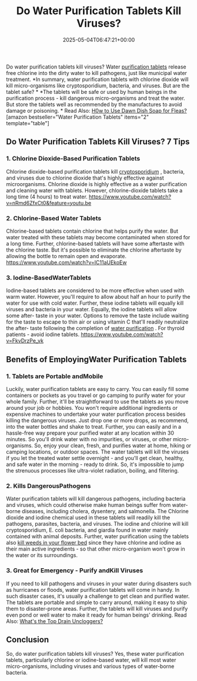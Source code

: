 ﻿---
layout: post
title: Do Water Purification Tablets Kill Viruses?
date: '2025-05-04T06:47:21+00:00'
categories:
- Guide
- Molds
tags: []
slug: /do-water-purification-tablets-kill-viruses/
lastmod: 2025-05-07T12:21:26+03:00
---

Do water purification tablets kill viruses? Water
[purification tablets](https://upurifywater.com/best-water-purification-tablets/)
release free chlorine into the dirty water to kill pathogens, just like municipal water treatment.
*In summary, water purification tablets with chlorine dioxide will kill micro-organisms like cryptosporidium, bacteria, and viruses. But are the tablet safe? *
*The tablets will be safe or used by human beings in the purification process - kill dangerous micro-organisms and treat the water. But store the tablets well as recommended by the manufactures to avoid damage or poisoning. *
Read Also:
[H0w to Use Dawn Dish Soap for Fleas?](https://pestpolicy.com/dawn-dish-soap-for-fleas/)
[amazon bestseller="Water Purification Tablets" items="2" template="table"]
## Do Water Purification Tablets Kill Viruses? 7 Tips
### 1. Chlorine Dioxide-Based Purification Tablets
Chlorine dioxide-based purification tablets kill
[cryptosporidium](https://pestpolicy.com)
, bacteria, and viruses due to chlorine dioxide that's
highly effective against microorganisms.
Chlorine dioxide is highly effective as a water purification and cleaning water with tablets. However, chlorine-dioxide tablets take a long time (4 hours) to treat water.
https://www.youtube.com/watch?v=nRmd6ZfxCt0&feature=youtu.be
### 2. Chlorine-Based Water Tablets
Chlorine-based tablets contain chlorine that helps purify the water. But water treated with these tablets may become contaminated when stored for a long time.
Further, chlorine-based tablets will have some aftertaste with the chlorine taste. But it's possible to eliminate the chlorine aftertaste by allowing the bottle to remain open and evaporate.
https://www.youtube.com/watch?v=IC11aUEkoEw
### 3. Iodine-BasedWaterTablets
Iodine-based tablets are considered to be more effective when used with warm water. However, you'll require to allow about half an hour to purify the water for use with cold water. Further, these iodine tablets will equally kill viruses and bacteria in your water.
Equally, the iodine tablets will allow some after- taste in your water. Options to remove the taste include waiting for the taste to escape to thin air or using vitamin C that'll readily neutralize the after- taste following the completion of
[water purification](https://pestpolicy.com)
. For thyroid patients - avoid iodine tablets.
https://www.youtube.com/watch?v=FkvDrzPe_vk
## Benefits of EmployingWater Purification Tablets
### 1. Tablets are Portable andMobile
Luckily, water purification tablets are easy to carry. You can easily fill some containers or pockets as you travel or go camping to purify water for your whole family. Further, it'll be straightforward to use the tablets as you move around your job or hobbies.
You won't require additional ingredients or expensive machines to undertake your water purification process besides killing the dangerous viruses. Just drop one or more drops, as recommend, into the water bottles and shake to treat.
Further, you can easily and in a hassle-free way prepare your purified water at any location within 30 minutes. So you'll drink water with no impurities, or viruses, or other micro-organisms. So, enjoy your clean, fresh, and purifies water at home, hiking or camping locations, or outdoor spaces.
The water tablets will kill the viruses if you let the treated water settle overnight - and you'll get clean, healthy, and safe water in the morning - ready to drink. So, it's impossible to jump the strenuous processes like ultra-violet radiation, boiling, and filtering.
### 2. Kills DangerousPathogens
Water purification tablets will kill dangerous pathogens, including bacteria and viruses, which could otherwise make human beings suffer from water-borne diseases, including cholera, dysentery, and salmonella.
The Chlorine dioxide and iodine chemical used in these tablets will readily kill the pathogens, parasites, bacteria, and viruses. The iodine and chlorine will kill cryptosporidium, E. coli bacteria, and giardia found in water mainly contained with animal deposits.
Further, water purification using the tablets also
[kill weeds in your flower bed](https://pestpolicy.com/best-weed-killers-for-flower-beds/)
since they have chlorine and iodine as their main active ingredients - so that other micro-organism won't grow in the water or its surroundings.
### 3. Great for Emergency - Purify andKill Viruses
If you need to kill pathogens and viruses in your water during disasters such as hurricanes or floods, water purification tablets will come in handy. In such disaster cases, it's usually a challenge to get clean and purified water.
The tablets are portable and simple to carry around, making it easy to ship them to disaster-prone areas. Further, the tablets will kill viruses and purify even pond or well water to make it ready for human beings' drinking.
Read Also:
[What's the Top Drain Uncloggers?](https://pestpolicy.com/best-drain-cleaner//)
## Conclusion
So, do water purification tablets kill viruses? Yes, these water purification tablets, particularly chlorine or iodine-based water, will kill most water micro-organisms, including viruses and various types of water-borne bacteria.